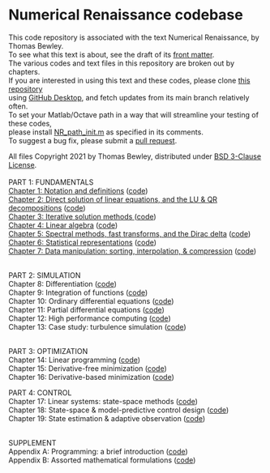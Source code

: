 # Numerical Renaissance codebase
This code repository is associated with the text Numerical Renaissance, by Thomas Bewley.<BR>
To see what this text is about, see the draft of its <a href="http://robotics.ucsd.edu/NR/NR_chap00.pdf">front matter</a>.<BR>
The various codes and text files in this repository are broken out by chapters.<BR>
If you are interested in using this text and these codes, please clone <a href="https://github.com/tbewley/NR">this repository</a><BR>
using <a href="https://desktop.github.com/">GitHub Desktop</a>, and fetch updates from its main branch relatively often.<BR>
To set your Matlab/Octave path in a way that will streamline your testing of these codes,<BR>
please install <a href="https://github.com/tbewley/NR/blob/main/NR_path_init.m">NR_path_init.m</a> as specified in its comments.<BR>
To suggest a bug fix, please submit a <a href="https://docs.github.com/en/github/collaborating-with-issues-and-pull-requests/about-pull-requests">pull request</a>.
  
All files Copyright 2021 by Thomas Bewley, distributed under <a href="https://github.com/tbewley/NR/blob/main/LICENSE">BSD 3-Clause License</a>.<BR><BR>
PART 1: FUNDAMENTALS<BR>
<a href="http://robotics.ucsd.edu/NR/NR_chap01.pdf">Chapter 1: Notation and definitions</a>                         (<a href="https://github.com/tbewley/NR/tree/main/chap01">code</a>)<BR>
<a href="http://robotics.ucsd.edu/NR/NR_chap02.pdf">Chapter 2: Direct solution of linear equations, and the LU & QR decompositions</a>        (<a href="https://github.com/tbewley/NR/tree/main/chap02">code</a>)<BR>
<a href="http://robotics.ucsd.edu/NR/NR_chap03.pdf">Chapter 3: Iterative solution methods </a>                      (<a href="https://github.com/tbewley/NR/tree/main/chap03">code</a>)<BR>
<a href="http://robotics.ucsd.edu/NR/NR_chap04.pdf">Chapter 4: Linear algebra</a>                 (<a href="https://github.com/tbewley/NR/tree/main/chap04">code</a>)<BR>
<a href="http://robotics.ucsd.edu/NR/NR_chap05.pdf">Chapter 5: Spectral methods, fast transforms, and the Dirac delta</a>     (<a href="https://github.com/tbewley/NR/tree/main/chap05">code</a>)<BR>
<a href="http://robotics.ucsd.edu/NR/NR_chap06.pdf">Chapter 6: Statistical representations</a>  (<a href="https://github.com/tbewley/NR/tree/main/chap06">code</a>)<BR>
<a href="http://robotics.ucsd.edu/NR/NR_chap06.pdf">Chapter 7: Data manipulation: sorting, interpolation, & compression</a>  (<a href="https://github.com/tbewley/NR/tree/main/chap06">code</a>)<BR><BR>

PART 2: SIMULATION<BR>
Chapter 8: Differentiation</a>   (<a href="https://github.com/tbewley/NR/tree/main/chap08">code</a>)<BR>
Chapter 9: Integration of functions</a>                (<a href="https://github.com/tbewley/NR/tree/main/chap09">code</a>)<BR>
Chapter 10: Ordinary differential equations</a>            (<a href="https://github.com/tbewley/NR/tree/main/chap10">code</a>)<BR>
Chapter 11: Partial differential equations</a>                     (<a href="https://github.com/tbewley/NR/tree/main/chap11">code</a>)<BR>
Chapter 12: High performance computing</a>            (<a href="https://github.com/tbewley/NR/tree/main/chap12">code</a>)<BR>
Chapter 13: Case study: turbulence simulation</a>              (<a href="https://github.com/tbewley/NR/tree/main/chap13">code</a>)<BR><BR>

PART 3: OPTIMIZATION<BR>
Chapter 14: Linear programming</a>                           (<a href="https://github.com/tbewley/NR/tree/main/chap14">code</a>)<BR>
Chapter 15: Derivative-free minimization</a>               (<a href="https://github.com/tbewley/NR/tree/main/chap15">code</a>)<BR>
Chapter 16: Derivative-based minimization</a>           (<a href="https://github.com/tbewley/NR/tree/main/chap16">code</a>)<BR>

PART 4: CONTROL<BR>
Chapter 17: Linear systems: state-space methods</a>                  (<a href="https://github.com/tbewley/NR/tree/main/chap17">code</a>)<BR>
Chapter 18: State-space & model-predictive control design</a>   (<a href="https://github.com/tbewley/NR/tree/main/chap18">code</a>) <BR>
Chapter 19: State estimation & adaptive observation</a>              (<a href="https://github.com/tbewley/NR/tree/main/chap19">code</a>) <BR><BR>

SUPPLEMENT<BR>
Appendix A: Programming: a brief introduction</a>         (<a href="https://github.com/tbewley/NR/tree/main/chapAA">code</a>)<BR>
Appendix B: Assorted mathematical formulations</a>     (<a href="https://github.com/tbewley/NR/tree/main/chapAB">code</a>)<BR>
